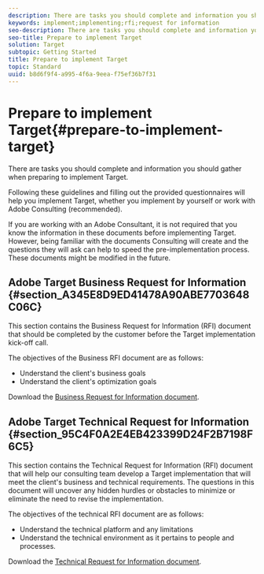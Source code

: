 ```yaml
---
description: There are tasks you should complete and information you should gather when preparing to implement Target.
keywords: implement;implementing;rfi;request for information
seo-description: There are tasks you should complete and information you should gather when preparing to implement Target.
seo-title: Prepare to implement Target
solution: Target
subtopic: Getting Started
title: Prepare to implement Target
topic: Standard
uuid: b8d6f9f4-a995-4f6a-9eea-f75ef36b7f31
---
```


# Prepare to implement Target{#prepare-to-implement-target}

There are tasks you should complete and information you should gather when preparing to implement Target.

Following these guidelines and filling out the provided questionnaires will help you implement Target, whether you implement by yourself or work with Adobe Consulting (recommended).

If you are working with an Adobe Consultant, it is not required that you know the information in these documents before implementing Target. However, being familiar with the documents Consulting will create and the questions they will ask can help to speed the pre-implementation process. These documents might be modified in the future.

## Adobe Target Business Request for Information {#section_A345E8D9ED41478A90ABE7703648C06C}

This section contains the Business Request for Information (RFI) document that should be completed by the customer before the Target implementation kick-off call.

The objectives of the Business RFI document are as follows:

* Understand the client's business goals 
* Understand the client's optimization goals

Download the [Business Request for Information document](https://marketing.adobe.com/resources/help/en_US/target/ov2/business-rfi.docx).

## Adobe Target Technical Request for Information {#section_95C4F0A2E4EB423399D24F2B7198F6C5}

This section contains the Technical Request for Information (RFI) document that will help our consulting team develop a Target implementation that will meet the client's business and technical requirements. The questions in this document will uncover any hidden hurdles or obstacles to minimize or eliminate the need to revise the implementation.

The objectives of the technical RFI document are as follows:

* Understand the technical platform and any limitations 
* Understand the technical environment as it pertains to people and processes.

Download the [Technical Request for Information document](https://marketing.adobe.com/resources/help/en_US/target/ov2/technical-rfi.docx). 
